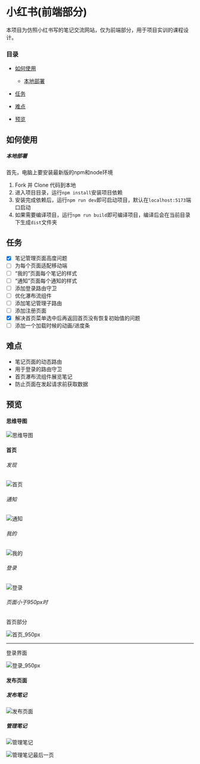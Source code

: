 # 小红书(前端部分)

本项目为仿照小红书写的笔记交流网站，仅为前端部分，用于项目实训的课程设计。

### 目录

- [如何使用](#如何使用)
  - [本地部署](#本地部署)
  
- [任务](#任务)
- [难点](#难点)
- [预览](#预览)

## 如何使用

##### 本地部署

首先，电脑上要安装最新版的npm和node环境

1. Fork 并 Clone 代码到本地
2. 进入项目目录，运行`npm install`安装项目依赖
3. 安装完成依赖后，运行`npm run dev`即可启动项目，默认在`localhost:5173`端口启动
4. 如果需要编译项目，运行`npm run build`即可编译项目，编译后会在当前目录下生成`dist`文件夹

## 任务
- [x] 笔记管理页面高度问题
- [ ] 为每个页面适配移动端
- [ ] “我的”页面每个笔记的样式
- [ ] “通知”页面每个通知的样式
- [ ] 添加登录路由守卫 
- [ ] 优化瀑布流组件
- [ ] 添加笔记管理子路由
- [ ] 添加注册页面
- [x] 解决首页菜单选中后再返回首页没有恢复初始值的问题
- [ ] 添加一个加载时候的动画/进度条

## 难点

- 笔记页面的动态路由
- 用于登录的路由守卫
- 首页瀑布流组件展览笔记
- 防止页面在发起请求前获取数据

## 预览

#### 思维导图

![思维导图](markdown/images/思维导图.png)

#### 首页

###### 发现

![首页](markdown/images/首页.png)

###### 通知

![通知](markdown/images/通知.png)

###### 我的

![我的](markdown/images/我的.png)

###### 登录

![登录](markdown/images/登录弹窗.png)

###### 页面小于950px时

首页部分

![首页_950px](markdown/images/首页_950px.png)

------

登录界面

![登录_950px](markdown/images/登录_950px.png)

#### 发布页面

##### 发布笔记

![发布页面](markdown/images/发布页面.png)

##### 管理笔记

![管理笔记](markdown/images/管理笔记.png)

![管理笔记最后一页](markdown/images/管理笔记最后一页.png)